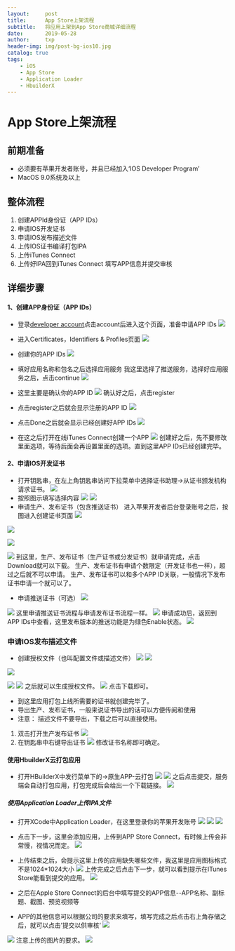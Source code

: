 ```yaml
---
layout:     post
title:      App Store上架流程
subtitle:   将应用上架到App Store商城详细流程
date:       2019-05-28
author:     txp
header-img: img/post-bg-ios10.jpg
catalog: true
tags:
    - iOS
    - App Store
    - Application Loader
    - HbuilderX
---
```


# App Store上架流程

## 前期准备
* 必须要有苹果开发者账号，并且已经加入‘IOS Developer Program’
* MacOS 9.0系统及以上

## 整体流程
1. 创建APPId身份证（APP IDs）
2. 申请IOS开发证书
3. 申请IOS发布描述文件
4. 上传IOS证书编译打包IPA
5. 上传iTunes Connect
6. 上传好IPA回到iTunes Connect 填写APP信息并提交审核

## 详细步骤
#### 1、创建APP身份证（APP IDs）
* 登录[developer account](https://developer.apple.com/account/)点击account后进入这个页面，准备申请APP IDs
![](media/15590363197742/15590369902270.jpg)
* 进入Certificates，Identifiers & Profiles页面
![](media/15590363197742/15590377655885.jpg)
* 创建你的APP IDs
![](media/15590363197742/15590379693607.jpg)
* 填好应用名称和包名之后选择应用服务
 我这里选择了推送服务，选择好应用服务之后，点击continue
![](media/15590363197742/15590435150435.jpg)

* 这里主要是确认你的APP ID
![](media/15590363197742/15590443236983.jpg)
确认好之后，点击register
* 点击register之后就会显示注册的APP ID
![](media/15590363197742/15590445421096.jpg)
* 点击Done之后就会显示已经创建好APP IDs
![](media/15590363197742/15590453453207.jpg)
* 在这之后打开在线iTunes Connect创建一个APP
![](media/15590363197742/15590457983946.jpg)
创建好之后，先不要修改里面选项，等待后面会再设置里面的选项。直到这里APP IDs已经创建完毕。
#### 2、申请IOS开发证书
* 打开钥匙串，在左上角钥匙串访问下拉菜单中选择证书助理->从证书颁发机构请求证书。
![](media/15590363197742/15590461695275.jpg)
* 按照图示填写选择内容
![](media/15590363197742/15590463023245.jpg)
![](media/15590363197742/15590472032350.jpg)
* 申请生产、发布证书（包含推送证书）
进入苹果开发者后台登录账号之后，按图进入创建证书页面
![](media/15590363197742/15590515517515.jpg)

![](media/15590363197742/15590516771356.jpg)

![](media/15590363197742/15590517294391.jpg)

![](media/15590363197742/15590517713190.jpg)
到这里，生产、发布证书（生产证书或分发证书）就申请完成，点击Download就可以下载。
生产、发布证书有申请个数限定（开发证书也一样），超过之后就不可以申请。
生产、发布证书可以和多个APP ID关联，一般情况下发布证书申请一个就可以了。
* 申请推送证书（可选）
![](media/15590363197742/15590521246699.jpg)

![](media/15590363197742/15590522833173.jpg)
这里申请推送证书流程与申请发布证书流程一样。
![](media/15590363197742/15590523633082.jpg)
申请成功后，返回到APP IDs中查看，这里发布版本的推送功能是为绿色Enable状态。
![](media/15590363197742/15590525055483.jpg)

### 申请IOS发布描述文件
* 创建授权文件（也叫配置文件或描述文件）
![](media/15590363197742/15590526479877.jpg)
![](media/15590363197742/15590527084117.jpg)

![](media/15590363197742/15590527752503.jpg)

![](media/15590363197742/15590528301548.jpg)
![](media/15590363197742/15590529702262.jpg)
之后就可以生成授权文件。
![](media/15590363197742/15590530180324.jpg)
点击下载即可。 
* 到这里应用打包上线所需要的证书就创建完毕了。
* 导出生产、发布证书，一般来说证书导出的话可以方便传阅和使用
* 注意： 描述文件不要导出，下载之后可以直接使用。
1. 双击打开生产发布证书
![](media/15590363197742/15590533046621.jpg)
2. 在钥匙串中右键导出证书
![](media/15590363197742/15590535377495.jpg)
修改证书名称即可确定。
#### 使用HbuilderX云打包应用
* 打开HBuilderX中发行菜单下的->原生APP-云打包
![](media/15590363197742/15590550382764.jpg)
![](media/15590363197742/15590552178676.jpg)
之后点击提交，服务端会自动打包应用，打包完成后会给出一个下载链接。
![](media/15590363197742/15590553096987.jpg)
##### 使用Application Loader上传IPA文件
* 打开XCode中Application Loader，在这里登录你的苹果开发账号
![](media/15590363197742/15590558739060.jpg)
![](media/15590363197742/15590570014095.jpg)
![](media/15590363197742/15590570489355.jpg)
* 点击下一步，这里会添加应用，上传到APP Store Connect，有时候上传会非常慢，视情况而定。
![](media/15590363197742/15590570725608.jpg)
* 上传结束之后，会提示这里上传的应用缺失哪些文件，我这里是应用图标格式不是1024*1024大小
![](media/15590363197742/15590914933899.jpg)
上传完成之后点击下一步，就可以看到提示在ITunes Store能看到提交的应用。
![](media/15590363197742/15590916178495.jpg)


* 之后在Apple Store Connect的后台中填写提交的APP信息--APP名称、副标题、截图、预览视频等
* APP的其他信息可以根据公司的要求来填写，填写完成之后点击右上角存储之后，就可以点击’提交以供审核‘
![](media/15590363197742/15590942038910.jpg)


![](media/15590363197742/15590554523297.jpg)
注意上传的图片的要求。
![](media/15590363197742/15590936826090.jpg)

